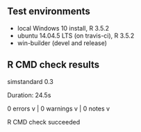 ## Test environments
* local Windows 10 install, R 3.5.2
* ubuntu 14.04.5 LTS (on travis-ci), R 3.5.2
* win-builder (devel and release)

## R CMD check results 

simstandard 0.3 

Duration: 24.5s

0 errors v | 0 warnings v | 0 notes v

R CMD check succeeded
